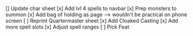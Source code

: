 [] Update char sheet
[x] Add lvl 4 spells to navbar
[x] Prep monsters to summon
[x] Add bag of holding as page --> wouldn't be practical on phone screen
[ ] Reprint Quartermaster sheet
[x] Add Cloaked Casting
[x] Add more spell slots
[x] Adjust spell ranges
[ ] Pick Feat
  

